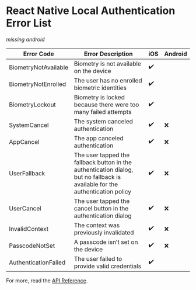 # React Native Local Authentication Error List

*missing android*

|Error Code|Error Description|iOS|Android|
|------|------|------|------|
|BiometryNotAvailable|Biometry is not available on the device|✔️||
|BiometryNotEnrolled|The user has no enrolled biometric identities|✔️||
|BiometryLockout|Biometry is locked because there were too many failed attempts|✔️||
|SystemCancel|The system canceled authentication|✔️|❌|
|AppCancel|The app canceled authentication|✔️|❌|
|UserFallback|The user tapped the fallback button in the authentication dialog, but no fallback is available for the authentication policy|✔️|❌|
|UserCancel|The user tapped the cancel button in the authentication dialog|✔️|❌|
|InvalidContext|The context was previously invalidated|✔️|❌|
|PasscodeNotSet|A passcode isn’t set on the device|✔️|❌|
|AuthenticationFailed|The user failed to provide valid credentials|✔️||

For more, read the [API Reference](docs/Api-Reference.md).